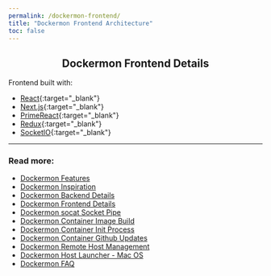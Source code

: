 ```yaml
---
permalink: /dockermon-frontend/
title: "Dockermon Frontend Architecture"
toc: false
---
```


<h2 align="center">
 Dockermon Frontend Details
</h2>


Frontend built with:
- [React](https://reactjs.org){:target="_blank"}
- [Next.js](https://nextjs.org){:target="_blank"}
- [PrimeReact](https://www.primefaces.org/primereact){:target="_blank"}
- [Redux](https://redux.js.org/){:target="_blank"}
- [SocketIO](https://socket.io){:target="_blank"}



<hr />

### Read more:

- [Dockermon Features](/dockermon/dockermon-features)
- [Dockermon Inspiration](/dockermon/dockermon-inspiration)
- [Dockermon Backend Details](/dockermon/dockermon-backend)
- [Dockermon Frontend Details](/dockermon/dockermon-frontend)
- [Dockermon socat Socket Pipe](/dockermon/dockermon-socat)
- [Dockermon Container Image Build](/dockermon/dockermon-container-build)
- [Dockermon Container Init Process](/dockermon/dockermon-init)
- [Dockermon Container Github Updates](/dockermon/dockermon-remote-updates)
- [Dockermon Remote Host Management](/dockermon/dockermon-remote-hosts)
- [Dockermon Host Launcher - Mac OS](/dockermon/dockermon-host-launcher)
- [Dockermon FAQ](/dockermon/dockermon-faq)
